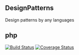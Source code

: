 DesignPatterns
--------------

Design patterns by any languages

## php

[![Build Status](https://travis-ci.org/JShadowMan/PHPDesignPatterns.svg?branch=php)](https://travis-ci.org/JShadowMan/DesignPatterns)
[![Coverage Status](https://coveralls.io/repos/github/JShadowMan/PHPDesignPatterns/badge.svg?branch=php)](https://coveralls.io/github/JShadowMan/DesignPatterns?branch=php)
